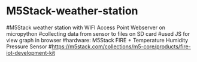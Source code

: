 # M5Stack-weather-station
#M5Stack weather station with WIFI Access Point Webserver on micropython
#collecting data from sensor to files on SD card
#used JS for view graph in browser
#hardware: M5Stack FIRE + Temperature Humidity Pressure Sensor
#https://m5stack.com/collections/m5-core/products/fire-iot-development-kit
